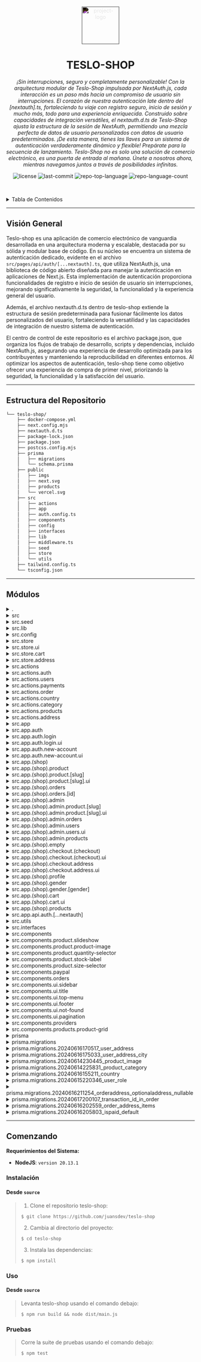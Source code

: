 <p align="center">
  <img src="https://simpleicons.org/icons/nextdotjs.svg" style="filter:invert(1);" width="100" alt="project-logo">
</p>
<p align="center">
    <h1 align="center">TESLO-SHOP</h1>
</p>
<p align="center">
  <em>¡Sin interrupciones, seguro y completamente personalizable! Con la arquitectura modular de Teslo-Shop impulsada por NextAuth.js, cada interacción es un paso más hacia un compromiso de usuario sin interrupciones. El corazón de nuestra autenticación late dentro del [nextauth].ts, fortaleciendo tu viaje con registro seguro, inicio de sesión y mucho más, todo para una experiencia enriquecida. Construido sobre capacidades de integración versátiles, el nextauth.d.ts de Teslo-Shop ajusta la estructura de la sesión de NextAuth, permitiendo una mezcla perfecta de datos de usuario personalizados con datos de usuario predeterminados. ¡De esta manera, tienes las llaves para un sistema de autenticación verdaderamente dinámico y flexible! Prepárate para la secuencia de lanzamiento. Teslo-Shop no es solo una solución de comercio electrónico, es una puerta de entrada al mañana. Únete a nosotros ahora, mientras navegamos juntos a través de posibilidades infinitas.</em>
</p>
<p align="center">
	<img src="https://img.shields.io/github/license/juansdev/DDD?style=default&logoColor=white&color=0080ff" alt="license">
	<img src="https://img.shields.io/github/last-commit/juansdev/teslo-shop?style=default&logo=git&logoColor=white&color=0080ff" alt="last-commit">
	<img src="https://img.shields.io/github/languages/top/juansdev/teslo-shop?style=default&color=0080ff" alt="repo-top-language">
	<img src="https://img.shields.io/github/languages/count/juansdev/teslo-shop?style=default&color=0080ff" alt="repo-language-count">
<p>
<p align="center">
	<!-- default option, no dependency badges. -->
</p>

<br><!-- TABLA DE CONTENIDOS -->
<details>
  <summary>Tabla de Contenidos</summary><br>

- [Visión General](#-visión-general)
- [Estructura del Repositorio](#-estructura-del-repositorio)
- [Módulos](#-módulos)
- [Comenzando](#-comenzando)
  - [Instalación](#-instalación)
  - [Uso](#-uso)
  - [Pruebas](#-pruebas)
</details>
<hr>

##  Visión General

Teslo-shop es una aplicación de comercio electrónico de vanguardia desarrollada en una arquitectura moderna y escalable, destacada por su sólida y modular base de código. En su núcleo se encuentra un sistema de autenticación dedicado, evidente en el archivo `src/pages/api/auth/[...nextauth].ts`, que utiliza NextAuth.js, una biblioteca de código abierto diseñada para manejar la autenticación en aplicaciones de Next.js. Esta implementación de autenticación proporciona funcionalidades de registro e inicio de sesión de usuario sin interrupciones, mejorando significativamente la seguridad, la funcionalidad y la experiencia general del usuario.

Además, el archivo nextauth.d.ts dentro de teslo-shop extiende la estructura de sesión predeterminada para fusionar fácilmente los datos personalizados del usuario, fortaleciendo la versatilidad y las capacidades de integración de nuestro sistema de autenticación.

El centro de control de este repositorio es el archivo package.json, que organiza los flujos de trabajo de desarrollo, scripts y dependencias, incluido NextAuth.js, asegurando una experiencia de desarrollo optimizada para los contribuyentes y manteniendo la reproducibilidad en diferentes entornos. Al optimizar los aspectos de autenticación, teslo-shop tiene como objetivo ofrecer una experiencia de compra de primer nivel, priorizando la seguridad, la funcionalidad y la satisfacción del usuario.

---

##  Estructura del Repositorio

```sh
└── teslo-shop/
    ├── docker-compose.yml
    ├── next.config.mjs
    ├── nextauth.d.ts
    ├── package-lock.json
    ├── package.json
    ├── postcss.config.mjs
    ├── prisma
    │   ├── migrations
    │   └── schema.prisma
    ├── public
    │   ├── imgs
    │   ├── next.svg
    │   ├── products
    │   └── vercel.svg
    ├── src
    │   ├── actions
    │   ├── app
    │   ├── auth.config.ts
    │   ├── components
    │   ├── config
    │   ├── interfaces
    │   ├── lib
    │   ├── middleware.ts
    │   ├── seed
    │   ├── store
    │   └── utils
    ├── tailwind.config.ts
    └── tsconfig.json
```

---

##  Módulos

<details closed><summary>.</summary>

| Archivo                                                                                        | Resumen                                                                                                                                                                                                                                                                                                                                                                                                                                                                                                                                                                                                                                                                                                                                                                                                                                                                             |
| ---                                                                                            | ---                                                                                                                                                                                                                                                                                                                                                                                                                                                                                                                                                                                                                                                                                                                                                                                                                                                                                 |
| [package-lock.json](https://github.com/juansdev/teslo-shop/blob/master/package-lock.json)      | El archivo de código proporcionado es parte del repositorio "teslo-shop", una aplicación web orientada a soluciones de comercio electrónico. Su estructura demuestra una arquitectura modular y escalable, típica de las aplicaciones modernas. En relación con esto, el archivo crítico bajo consideración es `src/pages/api/auth/[...nextauth].ts`, que implementa funcionalidades de autenticación para el registro de usuarios, inicio de sesión y otras operaciones relacionadas. El repositorio principal depende de NextAuth.js (como se menciona en `nextauth.d.ts`), una biblioteca de código abierto para manejar la autenticación en aplicaciones de Next.js. Este archivo de código específico sirve para mejorar la seguridad, funcionalidad y experiencia general del usuario de la aplicación teslo-shop al optimizar varios aspectos de la autenticación, permitiendo así que los usuarios registrados naveguen y se involucren sin problemas con las funciones de comercio electrónico de la tienda. |
| [nextauth.d.ts](https://github.com/juansdev/teslo-shop/blob/master/nextauth.d.ts)              | La extensión nextauth.d.ts dentro del repositorio `teslo-shop` modifica la estructura de sesión de NextAuth para fusionar sin problemas los datos personalizados del usuario con los datos predeterminados del usuario, mejorando la versatilidad y las capacidades de integración de nuestro sistema de autenticación.                                                                                                                                                                                                                                                                                                                                                                                                                                                                                                                                                                                                    |
| [package.json](https://github.com/juansdev/teslo-shop/blob/master/package.json)                | El archivo `package.json` dentro del repositorio `teslo-shop` sirve como su centro de control, proporcionando instrucciones para scripts como desarrollo, compilación y linting. Gestiona dependencias y devDependencies, como Next.js, React, NextAuth, TailwindCSS y Zod, para garantizar el funcionamiento sin problemas de una aplicación de comercio electrónico versátil y de código abierto que utiliza Cloudinary para imágenes y PayPal para transacciones.                                                                                                                                                                                                                                                                                                                                                                                                                       |
| [docker-compose.yml](https://github.com/juansdev/teslo-shop/blob/master/docker-compose.yml)    | Configura un contenedor persistente de base de datos PostgreSQL llamado todos-db con el mismo nombre que la base de datos de nuestra aplicación (configurado en las variables .env). Proporciona fácil acceso a través del puerto 5432 y se inicia automáticamente al reiniciar el contenedor. Sincroniza los datos en tu máquina local utilizando volúmenes.                                                                                                                                                                                                                                                                                                                                                                                                                                                                                                                                                         |
| [tsconfig.json](https://github.com/juansdev/teslo-shop/blob/master/tsconfig.json)              | Configura los ajustes de TypeScript en todo el proyecto teslo-shop. Habilita la verificación estricta de tipos, el soporte para JSX, la resolución de módulos y la integración con Next.js. Mapea alias `@` al directorio `src`, asegurando rutas de importación consistentes. Facilita una experiencia de desarrollo fluida dentro de esta aplicación web progresiva.                                                                                                                                                                                                                                                                                                                                                                                                                                                                                                                                                             |
| [tailwind.config.ts](https://github.com/juansdev/teslo-shop/blob/master/tailwind.config.ts)    | El archivo de configuración de Tailwind CSS establece parámetros de tema y el alcance del contenido, permitiendo que la aplicación aplique dinámicamente clases de utilidad basadas en archivos del proyecto y mantenga la consistencia del diseño en todos los componentes, páginas y estructura de la aplicación.                                                                                                                                                                                                                                                                                                                                                                                                                                                                                                                                                                                                     |
| [postcss.config.mjs](https://github.com/juansdev/teslo-shop/blob/master/postcss.config.mjs)    | Optimiza la consistencia del estilo en teslo-shop configurando PostCSS con plugins de Tailwind CSS, asegurando interfaces de usuario visualmente atractivas y accesibles en toda la aplicación.                                                                                                                                                                                                                                                                                                                                                                                                                                                                                                                                                                                                                                                                                       |
| [next.config.mjs](https://github.com/juansdev/teslo-shop/blob/master/next.config.mjs)          | Configura Cloudinary como fuente de imágenes predeterminada y activa el compilador de styled-components para una estilización eficiente de CSS-in-JS dentro de la arquitectura del proyecto Teslo-Shop.                                                                                                                                                                                                                                                                                                                                                                                                                                                                                                                                                                                                                                                                                                                      |

</details>

<details closed><summary>src</summary>

| Archivo                                                                                    | Resumen                                                                                                                                                                                                                                                                                                                                                       |
| ---                                                                                        | ---                                                                                                                                                                                                                                                                                                                                                           |
| [middleware.ts](https://github.com/juansdev/teslo-shop/blob/master/src/middleware.ts)      | Potencia la autenticación en toda la aplicación Teslo-shop al gestionar sesiones de usuario y accesos. Utiliza el paquete next-auth y configuraciones de ./auth.config. El middleware proporcionado refuerza la seguridad al emparejar rutas, excluyendo API específicas, archivos estáticos e imágenes para garantizar una experiencia de usuario fluida y segura. |
| [auth.config.ts](https://github.com/juansdev/teslo-shop/blob/master/src/auth.config.ts)    | Configura NextAuth para teslo-shop definiendo reglas y callbacks de autenticación. Asegura rutas específicas según el rol del usuario y verifica las credenciales contra una base de datos Prisma, mejorando la seguridad general de la aplicación.                                                                                                            |

</details>

<details closed><summary>src.seed</summary>

| Archivo                                                                                               | Resumen                                                                                                                                                                                                                                                                                                                                                                                                                                                                                                                                                                                                                                                                                       |
| ---                                                                                                   | ---                                                                                                                                                                                                                                                                                                                                                                                                                                                                                                                                                                                                                                                                                           |
| [seed.ts](https://github.com/juansdev/teslo-shop/blob/master/src/seed/seed.ts)                        | El archivo de código proporcionado, `src/seed/seed.ts`, es parte del repositorio teslo-shop, que sirve como una aplicación frontend para una tienda en línea de vehículos eléctricos (EV). Este archivo en particular inserta datos iniciales para el sistema durante el proceso de configuración de la base de datos, utilizando específicamente la biblioteca bcryptjs para hashear y almacenar contraseñas de manera segura. El uso de este script asegura la consistencia de los datos al proporcionar elementos predefinidos dentro del sistema cuando se despliega o reinicia por primera vez. En el contexto de la arquitectura de teslo-shop, este archivo se integra con Prisma, una poderosa herramienta de base de datos que permite una gestión eficiente del esquema e interacción fluida con la base de datos en toda la aplicación. |
| [tsconfig.json](https://github.com/juansdev/teslo-shop/blob/master/src/seed/tsconfig.json)            | Habilita una verificación de tipos más estricta: `strict` configurado en `true` asegura un examen minucioso de los tipos. Refuerza las comprobaciones de nulos: `strictNullChecks`, `strictFunctionTypes`, y otros, mantienen un manejo adecuado de `null` y `undefined`. Fortalece el soporte de interoperabilidad: `esModuleInterop` ayuda a importar módulos CommonJS sin problemas. Promueve una nomenclatura consistente en los nombres de archivos: `forceConsistentCasingInFileNames` asegura compatibilidad. Garantiza una inferencia de tipos precisa: varias configuraciones opcionales de estricta precisión en los tipos, como `exactOptionalPropertyTypes`, mejoran la precisión.                                                                                                                                                 |
| [seed-database.ts](https://github.com/juansdev/teslo-shop/blob/master/src/seed/seed-database.ts)      | Este script **elimina** los registros existentes de la base de datos de TesloShop (productos, categorías, usuarios, etc.). Luego **puebla** la base de datos con datos de muestra para crear un entorno de usuario simulado con fines de prueba. El código es parte del directorio `seed` dentro de la arquitectura del repositorio, utilizando Prisma, una herramienta de base de datos eficiente para aplicaciones TypeScript y Node.js.                                                                                                                                                                                                                                                                                                     |
| [seed-countries.ts](https://github.com/juansdev/teslo-shop/blob/master/src/seed/seed-countries.ts)    | Visita destinos caribeños como San Vicente y las Granadinas, explora Senegal y Sudáfrica en África, recorre Suecia, Suiza o España en Europa, atraviesa Tailandia, Timor-Leste o Vietnam en Asia. Descubre culturas únicas en cada país. ¡El viaje te espera!                                                                                                                                                                                                                                                                                                                                                                                                            |

</details>

<details closed><summary>src.lib</summary>

| Archivo                                                                                      | Resumen                                                                                                                                                                                                                                  |
| ---                                                                                          | ---                                                                                                                                                                                                                                      |
| [prisma.ts](https://github.com/juansdev/teslo-shop/blob/master/src/lib/prisma.ts)            | Potencia las interacciones con la base de datos dentro de la plataforma Teslo-shop creando una instancia del cliente Prisma y haciéndola globalmente accesible para un acceso sin problemas a los modelos de datos definidos en `schema.prisma` a lo largo de la arquitectura de la aplicación. |

</details>

<details closed><summary>src.config</summary>

| Archivo                                                                           | Resumen                                                                                                                                                                                                          |
| ---                                                                               | ---                                                                                                                                                                                                              |
| [fonts.ts](https://github.com/juansdev/teslo-shop/blob/master/src/config/fonts.ts) | Importa fuentes personalizadas de Google (Inter & Montserrat_Alternates) para controlar los estilos de visualización y encabezado de texto en toda la aplicación, asegurando una experiencia de usuario consistente y atractiva en toda la plataforma. |

</details>

<details closed><summary>src.store</summary>

| Archivo                                                                              | Resumen                                                                                                                                                                                                                                    |
| ---                                                                                  | ---                                                                                                                                                                                                                                        |
| [index.ts](https://github.com/juansdev/teslo-shop/blob/master/src/store/index.ts)    | Gestiona el estado en los componentes de la interfaz de usuario, la funcionalidad del carrito y la gestión de direcciones en esta aplicación de comercio electrónico, consolidando los módulos de la tienda relevantes dentro del centro de la tienda centralizada para un flujo de datos eficiente y una mejor experiencia del usuario. |

</details>

<details closed><summary>src.store.ui</summary>

| Archivo                                                                                       | Resumen                                                                                                                                                                                                        |
| ---                                                                                           | ---                                                                                                                                                                                                            |
| [ui.store.ts](https://github.com/juansdev/teslo-shop/blob/master/src/store/ui/ui.store.ts)    | Una tienda crucial para manejar la funcionalidad del menú lateral, ofreciendo acciones de abrir/cerrar, manteniendo la persistencia del estado en nuestra aplicación Teslo-shop, contribuyendo a una experiencia de navegación fluida y un diseño coherente. |

</details>

<details closed><summary>src.store.cart</summary>

| Archivo                                                                                               | Resumen                                                                                                                                                                                                                                                                                                                                                          |
| ---                                                                                                   | ---                                                                                                                                                                                                                                                                                                                                                              |
| [cart.store.ts](https://github.com/juansdev/teslo-shop/blob/master/src/store/cart/cart.store.ts)      | Gestiona y rastrea los artículos en el carrito de usuario dentro del repositorio Teslo Shop. Esta tienda permite agregar, actualizar la cantidad, eliminar productos del carrito y vaciar el carrito entero utilizando funcionalidades limpias, ofreciendo así datos del carrito en tiempo real a los usuarios. Mejora la experiencia de compra del usuario proporcionando un resumen del costo total que incluye subtotal, impuestos y cantidad de artículos. |

</details>

<details closed><summary>src.store.address</summary>

| Archivo                                                                                                      | Resumen                                                                                                                                                                                                                                                                                            |
| ---                                                                                                          | ---                                                                                                                                                                                                                                                                                                |
| [address.store.ts](https://github.com/juansdev/teslo-shop/blob/master/src/store/address/address.store.ts)    | Gestiona las direcciones de los usuarios. Implementado a través de `zustand`, una solución de gestión de estado para aplicaciones React dentro de Teslo-shop, el proyecto de comercio electrónico de código abierto. El archivo, `src/store/address/address.store.ts`, persiste y maneja el estado actual de la dirección para un procesamiento de pago simplificado. |

</details>

<details closed><summary>src.actions</summary>

| Archivo                                                                              | Resumen                                                                                                                                                                                                                                                                                                       |
| ---                                                                                  | ---                                                                                                                                                                                                                                                                                                           |
| [index.ts](https://github.com/juansdev/teslo-shop/blob/master/src/actions/index.ts)  | Este archivo de acciones sirve como un centro para manejar varias operaciones, desde la autenticación de usuarios y la obtención de productos, hasta el procesamiento de pedidos, la actualización de direcciones de usuario y el manejo de transacciones usando métodos de pago populares como PayPal. También facilita la gestión de roles para el panel de usuario. |

</details>

<details closed><summary>src.actions.auth</summary>

| Archivo                                                                                           | Resumen                                                                                                                                                                                                                                                                  |
| ---                                                                                                | ---                                                                                                                                                                                                                                                                      |
| [login.ts](https://github.com/juansdev/teslo-shop/blob/master/src/actions/auth/login.ts)           | Autentica el inicio de sesión de usuario en la plataforma teslo-shop, utilizando la función signIn definida en la configuración de autenticación. Los errores se manejan para mostrar mensajes de error apropiados a los usuarios, promoviendo un proceso de autenticación fluido dentro de nuestra arquitectura web. |
| [register.ts](https://github.com/juansdev/teslo-shop/blob/master/src/actions/auth/register.ts)     | Este archivo de acción maneja las solicitudes entrantes para el registro de usuarios creando y encriptando una contraseña para un nuevo usuario a través de la base de datos Prisma y la biblioteca bcryptjs, asegurando la creación segura de cuentas en nuestra tienda en línea de próxima generación.                    |
| [logout.ts](https://github.com/juansdev/teslo-shop/blob/master/src/actions/auth/logout.ts)         | Potenciando el cierre de sesión de usuario sin problemas, esta acción desencadena el cierre de sesión en todos los servicios de autenticación dentro de la plataforma Teslo-shop. El código reside en el archivo `src/actions/auth/logout.ts` de la estructura del repositorio, fomentando una experiencia de usuario segura y conveniente. |

</details>

<details closed><summary>src.actions.users</summary>

| Archivo                                                                                                                      | Resumen                                                                                                                                                                                                                                                                                                    |
| ---                                                                                                                           | ---                                                                                                                                                                                                                                                                                                        |
| [change-user-role.ts](https://github.com/juansdev/teslo-shop/blob/master/src/actions/users/change-user-role.ts)               | En el repositorio central de teslo-shop, la función changeUserRole (src/actions/users/change-user-role.ts) facilita la modificación de los roles de los usuarios en tiempo real, requiriendo autenticación como administrador. Esta acción también actualiza la lista de usuarios en la página /admin/users para reflejar los cambios de inmediato. |
| [get-paginater-users.ts](https://github.com/juansdev/teslo-shop/blob/master/src/actions/users/get-paginater-users.ts)         | Implementa la API para obtener listas paginadas de usuarios, asegurando el acceso seguro a través de la verificación de roles utilizando el ORM Prisma para consultar y ordenar los datos en Teslo-Shop.                                                                                                                                          |

</details>

<details closed><summary>src.actions.payments</summary>

| Archivo                                                                                                                         | Resumen                                                                                                                                                                                                                                                                                                                                                   |
| ---                                                                                                                              | ---                                                                                                                                                                                                                                                                                                                                                       |
| [paypal-check-payment.ts](https://github.com/juansdev/teslo-shop/blob/master/src/actions/payments/paypal-check-payment.ts)       | Verifica los pagos de PayPal llamando a los endpoints relevantes de la API de PayPal para la verificación de transacciones, actualiza el estado de los pedidos como pagados utilizando la base de datos Prisma, y actualiza las cachés afectadas en la aplicación Next.js para asegurar la integridad de los datos y la re-renderización oportuna de la página después de transacciones exitosas. |
| [set-transaction-by-id.ts](https://github.com/juansdev/teslo-shop/blob/master/src/actions/payments/set-transaction-by-id.ts)     | En el proyecto Teslo-Shop, este archivo (src/actions/payments/set-transaction-by-id.ts) permite actualizaciones de transacciones para pedidos específicos comunicándose con la capa de base de datos Prisma para asociar cada pedido con su respectivo ID de transacción. Este proceso optimizado asegura una gestión fluida de las transacciones financieras dentro de la aplicación. |

</details>

<details closed><summary>src.actions.order</summary>

| Archivo                                                                                                                | Resumen                                                                                                                                                                                                                                                                                                                                                                               |
| ---                                                                                                                     | ---                                                                                                                                                                                                                                                                                                                                                                                   |
| [place-order.ts](https://github.com/juansdev/teslo-shop/blob/master/src/actions/order/place-order.ts)                   | La acción PlaceOrder permite a los usuarios completar transacciones creando nuevos pedidos dentro de la aplicación Teslo Shop. Calcula subtotales, impuestos y totales para los artículos seleccionados, asegura la disponibilidad de stock y guarda los detalles del pedido junto con la dirección del usuario. Esta acción también gestiona los productos asociados al pedido y sus cantidades de stock actualizadas dentro de la base de datos Prisma. |
| [get-order-by-id.ts](https://github.com/juansdev/teslo-shop/blob/master/src/actions/order/get-order-by-id.ts)           | Valida la autenticación del usuario antes de recuperar un pedido por su ID único, incluyendo los elementos relacionados del pedido, detalles de la dirección e imágenes de los productos asociados, además de verificar si el usuario solicitante tiene derechos de propiedad sobre el pedido en cuestión, asegurando la integridad de los datos en esta aplicación de comercio electrónico. |
| [get-order-by-user.ts](https://github.com/juansdev/teslo-shop/blob/master/src/actions/order/get-order-by-user.ts)       | Esta función de acción, `getOrdersByUser`, obtiene y organiza los pedidos pasados de un usuario junto con su información de envío dentro de la arquitectura de backend de Teslo Shop utilizando la interacción con la base de datos Prisma y la autenticación NextAuth. |
| [get-paginated-orders.ts](https://github.com/juansdev/teslo-shop/blob/master/src/actions/order/get-paginated-orders.ts) | Gestiona solicitudes autenticadas de usuarios para listas de pedidos paginados en teslo-shop. Utilizando NextAuth y la base de datos Prisma, esta acción recupera pedidos ordenados por fecha de creación desde el backend y devuelve la página especificada junto con el total de páginas y todos los elementos de la página actual. Asegura la seguridad de los datos ya que solo los administradores tienen acceso a este endpoint. |

</details>

<details closed><summary>src.actions.country</summary>

| Archivo                                                                                                      | Resumen                                                                                                                                                                                                                                                  |
| ---                                                                                                           | ---                                                                                                                                                                                                                                                      |
| [get-countries.ts](https://github.com/juansdev/teslo-shop/blob/master/src/actions/country/get-countries.ts)   | Esta acción `getCountries` obtiene todos los detalles de los países ordenados por nombre desde la base de datos (Prisma) en la aplicación Teslo-shop, asegurando un orden amigable para el usuario para una experiencia de compra sin interrupciones. |

</details>

<details closed><summary>src.actions.category</summary>

| Archivo                                                                                                           | Resumen                                                                                                                                                                       |
| ---                                                                                                               | ---                                                                                                                                                                           |
| [get-categories.ts](https://github.com/juansdev/teslo-shop/blob/master/src/actions/category/get-categories.ts)     | GetCategories(). Aprovecha la base de datos Prisma para recuperar todos los nombres de las categorías, ordenados alfabéticamente, asegurando una navegación fluida para los clientes en las páginas de productos. |

</details>

<details closed><summary>src.actions.products</summary>

| Archivo                                                                                                                   | Resumen                                                                                                                                                                                                                                                                                                                                                                                    |
| ---                                                                                                                       | ---                                                                                                                                                                                                                                                                                                                                                                                        |
| [get-stock-by-slug.ts](https://github.com/juansdev/teslo-shop/blob/master/src/actions/products/get-stock-by-slug.ts)      | Potencia la gestión de inventario. La función `getStockBySlug` en el directorio `src/actions/products` verifica la disponibilidad de un producto específico utilizando la base de datos Prisma por su slug único y devuelve el nivel de stock o predetermina a cero si ocurre un error. Contribuye significativamente a la experiencia de compra del usuario en la aplicación Teslo Shop. |
| [delete-product-image.ts](https://github.com/juansdev/teslo-shop/blob/master/src/actions/products/delete-product-image.ts)| Elimina la imagen especificada de Cloudinary usando las credenciales proporcionadas. Simultáneamente elimina el registro de la imagen asociada de la base de datos del repositorio y desencadena la revalidación de la caché en las páginas relevantes, optimizando el rendimiento en las interfaces de administración y usuario para productos. |
| [get-product-by-slug.ts](https://github.com/juansdev/teslo-shop/blob/master/src/actions/products/get-product-by-slug.ts)  | Recupera y procesa un producto por su slug único desde la base de datos utilizando Prisma en un entorno serverless de Next.js. La funcionalidad mejorada devuelve un objeto de producto formateado que incluye las imágenes asociadas del producto para una visualización fluida en el frontend de Teslo-shop. |
| [product-pagination.ts](https://github.com/juansdev/teslo-shop/blob/master/src/actions/products/product-pagination.ts)    | Recopila, formatea y devuelve productos paginados junto con sus imágenes en miniatura dentro del repositorio Teslo-Shop. Utilizando el ORM Prisma para las operaciones de la base de datos, sirve eficientemente listados de productos manteniendo una experiencia de usuario fluida. |
| [create-update-product.ts](https://github.com/juansdev/teslo-shop/blob/master/src/actions/products/create-update-product.ts) | Acepta FormData para la creación/actualización de productos. Integra Cloudinary para manejar las imágenes de los productos. Impone transacciones en la base de datos utilizando Prisma. Revalida las URLs afectadas después de una actualización de producto. |

</details>

<details closed><summary>src.actions.address</summary>

| Archivo                                                                                                              | Resumen                                                                                                                                                                                                                                                                                                                                                                                              |
| ---                                                                                                                  | ---                                                                                                                                                                                                                                                                                                                                                                                                  |
| [get-user-address.ts](https://github.com/juansdev/teslo-shop/blob/master/src/actions/address/get-user-address.ts)    | Esta acción `getUserAddress`, que reside en el directorio actions/address del repositorio teslo-shop, es responsable de recuperar la dirección de envío asociada con un usuario dado en la base de datos de la aplicación utilizando el ORM Prisma a través de la importación @/lib/prisma. Si se encuentra una dirección, devuelve los detalles anonimizados de la dirección junto con los datos del país correspondiente, asegurando operaciones de entrega sin interrupciones. |
| [set-user-address.ts](https://github.com/juansdev/teslo-shop/blob/master/src/actions/address/set-user-address.ts)    | Gestiona la dirección del usuario en teslo-shop creando, actualizando o reemplazando los registros con los detalles proporcionados. Asegura la consistencia de los datos del usuario verificando si ya existe una entrada antes de crearla o actualizarla utilizando la base de datos Prisma en esta arquitectura de plataforma de comercio electrónico de código abierto. |
| [delete-user-address.ts](https://github.com/juansdev/teslo-shop/blob/master/src/actions/address/delete-user-address.ts)| Elimina las direcciones de usuario de la base de datos a través de la capa `prisma`, mejorando la consistencia de los datos dentro del sistema de gestión de usuarios de la plataforma Teslo-shop. |

</details>

<details closed><summary>src.app</summary>

| Archivo                                                                                 | Resumen                                                                                                                                                                                                                                                       |
| ---                                                                                     | ---                                                                                                                                                                                                                                                           |
| [globals.css](https://github.com/juansdev/teslo-shop/blob/master/src/app/globals.css)   | Personaliza los estilos globales para la aplicación Teslo-Shop, aprovechando el marco de trabajo utility-first de Tailwind CSS para simplificar la creación de componentes UI mientras ofrece visuales adaptables y responsivos a través de diferentes esquemas de color, animaciones y transiciones. |
| [layout.tsx](https://github.com/juansdev/teslo-shop/blob/master/src/app/layout.tsx)     | Inicializa y personaliza el diseño base para la aplicación Teslo Shop, integrando su tipografía elegida (inter) con el flujo de contenido dinámico impulsado por la base de datos Prisma a través de los proveedores de NextAuth. |

</details>

<details closed><summary>src.app.auth</summary>

| Archivo                                                                                     | Resumen                                                                                                                                                                                                                                                                                                |
| ---                                                                                          | ---                                                                                                                                                                                                                                                                                                    |
| [layout.tsx](https://github.com/juansdev/teslo-shop/blob/master/src/app/auth/layout.tsx)     | En esta arquitectura de aplicación Next.js, el archivo `auth/layout.tsx` sirve como un envoltorio protegido para todos los demás componentes. Verifica de manera segura si el usuario ha iniciado sesión y, de ser así, lo redirige a la página de inicio, asegurando que los usuarios no autorizados solo puedan acceder a áreas permitidas de Tesla Shop. |

</details>

<details closed><summary>src.app.auth.login</summary>

| Archivo                                                                                         | Resumen                                                                                                                                                                                                |
| ---                                                                                             | ---                                                                                                                                                                                                    |
| [page.tsx](https://github.com/juansdev/teslo-shop/blob/master/src/app/auth/login/page.tsx)       | Facilita el inicio de sesión de los usuarios dentro de la aplicación Teslo Shop al renderizar el componente LoginForm como parte del diseño del frontend, asegurando una experiencia de usuario fluida. |

</details>

<details closed><summary>src.app.auth.login.ui</summary>

| Archivo                                                                                                      | Resumen                                                                                                                                                                                                                                                                                                                                                                                                 |
| ---                                                                                                           | ---                                                                                                                                                                                                                                                                                                                                                                                                     |
| [LoginForm.tsx](https://github.com/juansdev/teslo-shop/blob/master/src/app/auth/login/ui/LoginForm.tsx)       | Este componente `LoginForm` maneja la autenticación del usuario recolectando los inputs de email y contraseña, validándolos con una acción (authenticate), y proporcionando mensajes de error relevantes o redirigiendo al usuario al dashboard después de una autenticación exitosa. También cuenta con una funcionalidad secundaria para la creación de cuentas mediante la navegación por enlaces y una gestión del estado de carga para el botón de inicio de sesión. |

</details>

<details closed><summary>src.app.auth.new-account</summary>

| Archivo                                                                                              | Resumen                                                                                                                                                                                                                                                                                                                                                                              |
| ---                                                                                                  | ---                                                                                                                                                                                                                                                                                                                                                                                  |
| [page.tsx](https://github.com/juansdev/teslo-shop/blob/master/src/app/auth/new-account/page.tsx)     | Este archivo de código, ubicado en `src/app/auth/new-account/page.tsx`, presenta una página de registro de usuario para la aplicación web Teslo Shop al importar y renderizar un componente RegisterForm mientras aplica un estilo específico con `titleFont` de la carpeta config. ¿El objetivo final? Proporcionar un proceso de creación de nuevas cuentas intuitivo para los visitantes en este proyecto de código abierto. |

</details>

<details closed><summary>src.app.auth.new-account.ui</summary>

| Archivo                                                                                                              | Resumen                                                                                                                                                                                                                                                                                                                                                                                                                 |
| ---                                                                                                                   | ---                                                                                                                                                                                                                                                                                                                                                                                                                     |
| [RegisterForm.tsx](https://github.com/juansdev/teslo-shop/blob/master/src/app/auth/new-account/ui/RegisterForm.tsx)   | Registra nuevas cuentas de usuario en la aplicación TesloShop. El componente `RegisterForm.tsx` facilita la recopilación de información del usuario a través de campos de formulario y realiza acciones de autenticación usando `registerUser()` y `login()`. Muestra mensajes de error durante el registro, ofrece un enlace de inicio de sesión para usuarios ya registrados y asegura la validación de los inputs del usuario a través de `react-hook-form` y reglas de validación personalizadas. |

</details>

<details closed><summary>src.app.(shop)</summary>

| Archivo                                                                                         | Resumen                                                                                                                                                                                                                                                                                                                |
| ---                                                                                             | ---                                                                                                                                                                                                                                                                                                                    |
| [layout.tsx](https://github.com/juansdev/teslo-shop/blob/master/src/app/(shop)/layout.tsx)      | Un enfoque de diseño modular para el componente ShopLayout envuelve el contenido del usuario dentro de una estructura optimizada, integrando la navegación superior, la barra lateral y los elementos del pie de página.                                                                                                                                         |
| [page.tsx](https://github.com/juansdev/teslo-shop/blob/master/src/app/(shop)/page.tsx)          | El componente `Home` page, ubicado en `src/app/(shop)/page.tsx`, obtiene una lista paginada de productos desde la API y los muestra con la navegación adecuada. Al implementar una paginación eficiente, proporciona una experiencia de carga optimizada para los usuarios, permitiendo una navegación fluida a través de grandes colecciones de productos. |

</details>

<details closed><summary>src.app.(shop).product</summary>

| Archivo                                                                                                       | Resumen                                                                                                                                                                                                                                                                                                                                              |
| ---                                                                                                           | ---                                                                                                                                                                                                                                                                                                                                                  |
| [not-found.tsx](https://github.com/juansdev/teslo-shop/blob/master/src/app/(shop)/product/not-found.tsx)      | Mejora la experiencia del usuario al manejar páginas de productos inexistentes. Importando y renderizando el componente PageNotFound de componentes personalizados, este archivo asegura que cuando un cliente accede a un producto inexistente, se le informe adecuadamente. Esto se integra de manera fluida con el resto de la estructura y arquitectura del repositorio TesloShop. |

</details>

<details closed><summary>src.app.(shop).product.[slug]</summary>

| Archivo                                                                                                | Resumen                                                                                                                                                                                                                                                                                                                                 |
| ---                                                                                                     | ---                                                                                                                                                                                                                                                                                                                                     |
| [page.tsx](https://github.com/juansdev/teslo-shop/blob/master/src/app/(shop)/product/[slug]/page.tsx)   | Genera páginas de productos dinámicas para el Teslo Shop. Obtiene detalles del producto usando funciones de acción basadas en el slug proporcionado. Los metadatos se generan dinámicamente para optimizar el SEO. La página muestra las imágenes del producto, el título, el precio y la descripción con una función de añadir al carrito. También se muestra la etiqueta de stock para cada producto. |

</details>

<details closed><summary>src.app.(shop).product.[slug].ui</summary>

| Archivo                                                                                                               | Resumen                                                                                                                                                                                                                                 |
| ---                                                                                                                    | ---                                                                                                                                                                                                                                     |
| [AddToCart.tsx](https://github.com/juansdev/teslo-shop/blob/master/src/app/(shop)/product/[slug]/ui/AddToCart.tsx)     | Mejora la experiencia de compra en el comercio electrónico al permitir que los clientes añadan productos de tamaño y cantidad seleccionados a su carrito. Este componente React interactúa con la tienda global del carrito para un proceso de pago fluido en nuestro Teslo-Shop. |

</details>

<details closed><summary>src.app.(shop).orders</summary>

| Archivo                                                                                       | Resumen                                                                                                                                                                                                                                                                                                                                                  |
| ---                                                                                            | ---                                                                                                                                                                                                                                                                                                                                                      |
| [page.tsx](https://github.com/juansdev/teslo-shop/blob/master/src/app/(shop)/orders/page.tsx)  | Muestra una lista de pedidos para usuarios autenticados en formato de tabla. Recupera los datos de los pedidos a través de una función de acción y verifica la autenticación antes de renderizar la página, mostrando el ID único de cada pedido, nombre, estado y un botón "Ver pedido" para ver más detalles. Este archivo mejora la experiencia del usuario en la gestión de sus pedidos dentro de Teslo Shop. |

</details>

<details closed><summary>src.app.(shop).orders.[id]</summary>

| Archivo                                                                                                | Resumen                                                                                                                                                                                                                                                                                                                                                                                                                                                                      |
| ---                                                                                                     | ---                                                                                                                                                                                                                                                                                                                                                                                                                                                                          |
| [page.tsx](https://github.com/juansdev/teslo-shop/blob/master/src/app/(shop)/orders/[id]/page.tsx)      | Este componente renderiza una página de pedido con información detallada del pedido. Muestra los detalles del producto, dirección de entrega, subtotales del pedido, impuestos y costo total. Utiliza hooks personalizados para obtener el pedido según su ID. También incluye un botón de PayPal para el pago del pedido. Esto está integrado en la arquitectura más amplia de la aplicación Teslo-Shop que abarca next.js, Prisma para operaciones de base de datos y varios paquetes de código abierto para componentes UI y estilo. |

</details>

<details closed><summary>src.app.(shop).admin</summary>

| Archivo                                                                                       | Resumen                                                                                                                                                                                                                                                                                                    |
| ---                                                                                          | ---                                                                                                                                                                                                                                                                                                        |
| [page.tsx](https://github.com/juansdev/teslo-shop/blob/master/src/app/(shop)/admin/page.tsx)  | Gestiona el panel de administración de Teslo Shop, ofreciendo una interfaz de control simplificada. Simplifica las tareas de administración y ofrece una visión general para gestionar eficazmente el funcionamiento de la plataforma. Parte de una arquitectura de repositorio integral que incluye configuración Docker, Next.js, Prisma y estilo con Tailwind CSS. |

</details>

<details closed><summary>src.app.(shop).admin.product.[slug]</summary>

| Archivo                                                                                                         | Resumen                                                                                                                                                                                                                                                                                                                                                                            |
| ---                                                                                                             | ---                                                                                                                                                                                                                                                                                                                                                                                |
| [page.tsx](https://github.com/juansdev/teslo-shop/blob/master/src/app/(shop)/admin/product/[slug]/page.tsx)     | Gestiona y edita productos dentro del panel administrativo de TesloShop. Este archivo de código permite la creación y edición de entradas de productos nuevos y existentes, permitiendo una integración fluida con la estructura general de la tienda. La funcionalidad se logra a través del componente `ProductForm` que se comunica con los controladores de acción para obtener y actualizar los datos del producto desde el backend. |

</details>

<details closed><summary>src.app.(shop).admin.product.[slug].ui</summary>

| Archivo                                                                                                                         | Resumen                                                                                                                                                                                                                                                                                                                                                                                   |
| ---                                                                                                                            | ---                                                                                                                                                                                                                                                                                                                                                                                       |
| [ProductForm.tsx](https://github.com/juansdev/teslo-shop/blob/master/src/app/(shop)/admin/product/[slug]/ui/ProductForm.tsx)   | El código renderiza un formulario para actualizar detalles del producto. Tiene campos para título, precio y etiquetas (con validación), género, categoría (selección de un desplegable basado en las opciones disponibles), inventario (con entrada numérica y validación min=0), tamaños (opciones clicables que se rellenan dinámicamente), entrada de imágenes con soporte múltiple, y vistas previas de las imágenes del producto con botones de eliminación. |

</details>

<details closed><summary>src.app.(shop).admin.orders</summary>

| Archivo                                                                                                      | Resumen                                                                                                                                                                                                                                                                                                                                                                                                                                                                 |
| ---                                                                                                           | ---                                                                                                                                                                                                                                                                                                                                                                                                                                                                   |
| [page.tsx](https://github.com/juansdev/teslo-shop/blob/master/src/app/(shop)/admin/orders/page.tsx)           | Este archivo fuente es un componente React llamado `OrdersPage` dentro de la sección administrativa de la aplicación Teslo-Shop. Muestra listados de pedidos paginados, cada uno con información esencial como ID, nombre del cliente y estado, obtenidos a través de la acción `getPaginatedOrders`. Los usuarios pueden ver información detallada del pedido haciendo clic en los enlaces. La navegación al inicio de sesión se redirige si el acceso no está autorizado. Este componente mejora la experiencia administrativa en la gestión de pedidos de Teslo-Shop. |

</details>

<details closed><summary>src.app.(shop).admin.users</summary>

| Archivo                                                                                               | Resumen                                                                                                                                                                                                                                                                                    |
| ---                                                                                                   | ---                                                                                                                                                                                                                                                                                        |
| [page.tsx](https://github.com/juansdev/teslo-shop/blob/master/src/app/(shop)/admin/users/page.tsx)    | Gestiona los listados de usuarios para los administradores dentro del ecosistema Teslo Shop. Utilizando paginación, muestra una tabla completa de usuarios. Asegura el acceso seguro redirigiendo a los usuarios no autenticados a la página de inicio de sesión. Interactúa con acciones y componentes para una organización óptima. |

</details>

<details closed><summary>src.app.(shop).admin.users.ui</summary>

| Archivo                                                                                                              | Resumen                                                                                                                                                                                                                                                                         |
| ---                                                                                                                   | ---                                                                                                                                                                                                                                                                             |
| [UsersTable.tsx](https://github.com/juansdev/teslo-shop/blob/master/src/app/(shop)/admin/users/ui/UsersTable.tsx)     | Gestión de roles de usuario dentro de la interfaz de administración de Teslo Shop. **Características clave:** Muestra usuarios con su correo electrónico, nombre completo y roles actuales en formato de tabla; permite a los administradores modificar los roles de usuario a través de un menú de selección. Esto promueve un control eficiente sobre los niveles de acceso de los usuarios. |

</details>

<details closed><summary>src.app.(shop).admin.products</summary>

| Archivo                                                                                                      | Resumen                                                                                                                                                                                                                                                                          |
| ---                                                                                                           | ---                                                                                                                                                                                                                                                                            |
| [page.tsx](https://github.com/juansdev/teslo-shop/blob/master/src/app/(shop)/admin/products/page.tsx)         | Este archivo forma parte de un panel de administración dentro de la aplicación Teslo Shop. Obtiene datos paginados de productos y los renderiza en formato de tabla, incluyendo imágenes, título, precio, género, estado del inventario y tamaños. También se incluyen acciones para crear un nuevo producto. |

</details>

<details closed><summary>src.app.(shop).empty</summary>

| Archivo                                                                                       | Resumen                                                                                                                                                                                                                                    |
| ---                                                                                          | ---                                                                                                                                                                                                                                        |
| [page.tsx](https://github.com/juansdev/teslo-shop/blob/master/src/app/(shop)/empty/page.tsx)  | Gestiona la presentación de la página de carrito vacío en la arquitectura de la aplicación Teslo-Shop. La interfaz personalizada muestra un ícono que indica un carrito vacío e invita a los usuarios a regresar a la página principal, asegurando una experiencia de compra amigable. |

</details>

<details closed><summary>src.app.(shop).checkout.(checkout)</summary>

| Archivo                                                                                                       | Resumen                                                                                                                                                                                                                                                                                                 |
| ---                                                                                                            | ---                                                                                                                                                                                                                                                                                                     |
| [page.tsx](https://github.com/juansdev/teslo-shop/blob/master/src/app/(shop)/checkout/(checkout)/page.tsx)    | Navega por el proceso de pago de TesloShop. Muestra la verificación del pedido y el carrito editable. Renderiza componentes de ProductInCart y la función PlaceOrder para facilitar la experiencia de compra. Interactúa con NextAuth y Prisma para gestionar la autenticación de usuarios y las operaciones de la base de datos respectivamente. |

</details>

<details closed><summary>src.app.(shop).checkout.(checkout).ui</summary>

| Archivo                                                                                                                               | Resumen                                                                                                                                                                                                                                                                                                                                                                                             |
| ---                                                                                                                                    | ---                                                                                                                                                                                                                                                                                                                                                                                                 |
| [ProductsInCart.tsx](https://github.com/juansdev/teslo-shop/blob/master/src/app/(shop)/checkout/(checkout)/ui/ProductsInCart.tsx)     | Gestiona la presentación UI de los productos en el carrito de compras de los clientes. Carga productos dinámicamente utilizando hooks de React, obtiene datos de la tienda (`useCartStore`) y proporciona el total para cada artículo en formato de moneda. Asegura que el usuario sea redirigido a la página principal si el carrito está vacío, optimizando la experiencia del usuario.                                                                                 |
| [PlaceOrder.tsx](https://github.com/juansdev/teslo-shop/blob/master/src/app/(shop)/checkout/(checkout)/ui/PlaceOrder.tsx)             | Simplifica el proceso de pago para los usuarios de TesloShop. Este componente PlaceOrder recopila los detalles del pedido, presenta el costo total, muestra los términos y condiciones, e inicia la colocación del pedido cuando se hace clic en el botón Place Order. La funcionalidad forma parte de la arquitectura más amplia de Next.js, aprovechando varias bibliotecas, tiendas y hooks personalizados para integrarse sin problemas en la aplicación de comercio electrónico. |

</details>

<details closed><summary>src.app.(shop).checkout.address</summary>

| Archivo                                                                                                    | Resumen                                                                                                                                                                                                                                                                                                              |
| ---                                                                                                         | ---                                                                                                                                                                                                                                                                                                                  |
| [page.tsx](https://github.com/juansdev/teslo-shop/blob/master/src/app/(shop)/checkout/address/page.tsx)    | Facilita una experiencia de pago sin problemas para los usuarios de Teslo-Shop. Este script rellena una lista dinámica de países y obtiene la dirección guardada del usuario de la base de datos cuando sea necesario. Aprovecha un componente AddressForm para recopilar de manera segura los detalles de envío del usuario, mejorando la comodidad del cliente durante el proceso de compra. |

</details>

<details closed><summary>src.app.(shop).checkout.address.ui</summary>

| Archivo                                                                                                                      | Resumen                                                                                                                                                                                                                                                                                                                                                                                                  |
| ---                                                                                                                           | ---                                                                                                                                                                                                                                                                                                                                                                                                      |
| [AddressForm.tsx](https://github.com/juansdev/teslo-shop/blob/master/src/app/(shop)/checkout/address/ui/AddressForm.tsx)     | Este componente de React recopila datos del usuario, incluyendo ciudad, país, teléfono y una opción de casilla de verificación para recordar la dirección, utilizando la biblioteca yup. 2. Botón Siguiente: El botón de envío permite el progreso del usuario, activándose condicionalmente según la validez del formulario. 3. Opción de casilla de verificación: Una casilla que permite a los usuarios optar por que su dirección sea recordada, mostrando un icono SVG opcional y texto de etiqueta. |

</details>

<details closed><summary>src.app.(shop).profile</summary>

| Archivo                                                                                           | Resumen                                                                                                                                                                                                                                                          |
| ---                                                                                                 | ---                                                                                                                                                                                                                                                              |
| [page.tsx](https://github.com/juansdev/teslo-shop/blob/master/src/app/(shop)/profile/page.tsx)    | La función `ProfilePage`, dentro de la arquitectura del repositorio de `teslo-shop`, ofrece a los usuarios una visión general de la información de su perfil recuperando datos del usuario a través de sesiones autenticadas y mostrándolos en formato JSON legible para facilitar su comprensión. |

</details>

<details closed><summary>src.app.(shop).gender</summary>

| Archivo                                                                                                     | Resumen                                                                                                                                                                                                                                                                                                                         |
| ---                                                                                                          | ---                                                                                                                                                                                                                                                                                                                             |
| [not-found.tsx](https://github.com/juansdev/teslo-shop/blob/master/src/app/(shop)/gender/not-found.tsx)     | Gestiona el manejo de errores para categorías de productos faltantes dentro de nuestra aplicación Teslo Shop. Este archivo importa un componente personalizado PageNotFound para mostrar un mensaje de error cuando no se puede encontrar una categoría. Integrado con la estructura integral de nuestra aplicación NextJS-Prisma, asegura una navegación y experiencia de usuario fluida. |
| [error.tsx](https://github.com/juansdev/teslo-shop/blob/master/src/app/(shop)/gender/error.tsx)             | Mejora la experiencia del usuario en Teslo-Shop gestionando problemas de navegación imprevistos. La página de error en `src/app/(shop)/gender/` captura rutas desconocidas y redirige de manera elegante a un mensaje de error personalizado con la ayuda del componente PageNotFound, asegurando una experiencia de compra consistente. |

</details>

<details closed><summary>src.app.(shop).gender.[gender]</summary>

| Archivo                                                                                                    | Resumen                                                                                                                                                                                                                                                                                                     |
| ---                                                                                                         | ---                                                                                                                                                                                                                                                                                                         |
| [page.tsx](https://github.com/juansdev/teslo-shop/blob/master/src/app/(shop)/gender/[gender]/page.tsx)     | Navega por páginas de productos dinámicos en Teslo Shop. Este archivo de código gestiona la generación de páginas basadas en género para categorías específicas, como hombres, mujeres, y más. Obtiene y muestra productos relevantes en varias páginas utilizando paginación, asegurando una experiencia de usuario fluida en la cuadrícula de productos de cada categoría. |

</details>

<details closed><summary>src.app.(shop).cart</summary>

| Archivo                                                                                        | Resumen                                                                                                                                                                                                                                                                                      |
| ---                                                                                             | ---                                                                                                                                                                                                                                                                                          |
| [page.tsx](https://github.com/juansdev/teslo-shop/blob/master/src/app/(shop)/cart/page.tsx)    | Una combinación perfecta de conveniencia y eficiencia en las compras. Muestra los artículos del carrito y ofrece una opción para que los usuarios continúen navegando o procedan al pago con el resumen del pedido a mano. Facilita una transición rápida de la navegación al pago, simplificando la experiencia de compra en el ecosistema de Teslo-Shop. |

</details>

<details closed><summary>src.app.(shop).cart.ui</summary>

| Archivo                                                                                                               | Resumen                                                                                                                                                                                                                                                                          |
| ---                                                                                                                    | ---                                                                                                                                                                                                                                                                              |
| [ProductsInCart.tsx](https://github.com/juansdev/teslo-shop/blob/master/src/app/(shop)/cart/ui/ProductsInCart.tsx)    | Muestra los artículos del carrito de los usuarios en Teslo Shop, cada artículo mostrando su imagen del producto, nombre, precio y un selector de cantidad para la personalización. Este componente interactúa con la tienda para actualizar cantidades o eliminar productos, asegurando una gestión fluida del carrito en tiempo real. |
| [OrderSummary.tsx](https://github.com/juansdev/teslo-shop/blob/master/src/app/(shop)/cart/ui/OrderSummary.tsx)        | Calcula y muestra los detalles del resumen del pedido para el usuario en esta aplicación de comercio electrónico Teslo Shop, incluyendo el número total de artículos, subtotal, impuestos y total general, haciendo que las interacciones de compra sean más convenientes al ofrecer una visión rápida de los detalles de la compra.                    |

</details>

<details closed><summary>src.app.(shop).products</summary>

| Archivo                                                                                            | Resumen                                                                                                                                                                                                        |
| ---                                                                                                 | ---                                                                                                                                                                                                            |
| [page.tsx](https://github.com/juansdev/teslo-shop/blob/master/src/app/(shop)/products/page.tsx)    | El componente **ProductsPage** dentro de **teslo-shop**. Este archivo muestra el diseño central de la página de productos para el frontend de Teslo-shop, proporcionando un diseño organizado para listar varios productos en nuestra plataforma de comercio electrónico. |

</details>

<details closed><summary>src.app.api.auth.[...nextauth]</summary>

| Archivo                                                                                                   | Resumen                                                                                                                                                                                                     |
| ---                                                                                                    | ---                                                                                                                                                                                                         |
| [route.ts](https://github.com/juansdev/teslo-shop/blob/master/src/app/api/auth/[...nextauth]/route.ts) | Simplifica la autenticación en todas las rutas de usuario importando los controladores necesarios del archivo de configuración de auth. Esto ayuda a mantener controles de acceso seguros en la arquitectura de la aplicación de Teslo-shop. |

</details>

<details closed><summary>src.utils</summary>

| Archivo                                                                                                                      | Resumen                                                                                                                                                                                                                                                                                                |
| ---                                                                                                                       | ---                                                                                                                                                                                                                                                                                                    |
| [generatePaginationNumbers.ts](https://github.com/juansdev/teslo-shop/blob/master/src/utils/generatePaginationNumbers.ts) | Genera números de paginación para la interfaz de usuario, optimizado para hasta 7 páginas o más cuando sea necesario, asegurando una experiencia de navegación eficiente dentro de TesloShop.                                                                                                                          |
| [currencyFormat.ts](https://github.com/juansdev/teslo-shop/blob/master/src/utils/currencyFormat.ts)                       | Implementa una función de utilidad `currencyFormat` para convertir valores numéricos en cadenas de texto formateadas en USD siguiendo el estilo de moneda del inglés estadounidense con hasta dos decimales. Ayuda a mantener una experiencia de usuario consistente y amigable al mostrar precios en la aplicación frontend de Teslo Shop.  |
| [sleep.ts](https://github.com/juansdev/teslo-shop/blob/master/src/utils/sleep.ts)                                         | Simplifica las funciones de la aplicación con una sencilla función de pausa, mejorando la capacidad de respuesta y el flujo de Teslo Shop al pausar la ejecución durante un número especificado de segundos (1 por defecto). Permite interacciones más suaves entre varios componentes de la aplicación y servicios externos en la arquitectura. |
| [index.ts](https://github.com/juansdev/teslo-shop/blob/master/src/utils/index.ts)                                         | Generación de números de paginación, ejecución retardada a través de la función de pausa y formato de moneda. Esto optimiza la experiencia del usuario y simplifica el desarrollo en toda la aplicación.                                                                                                                          |

</details>

<details closed><summary>src.interfaces</summary>

| Archivo                                                                                                                 | Resumen                                                                                                                                                                                                                                                                                                                                                                                                                       |
| ---                                                                                                                  | ---                                                                                                                                                                                                                                                                                                                                                                                                                           |
| [category.interface.ts](https://github.com/juansdev/teslo-shop/blob/master/src/interfaces/category.interface.ts)     | La interfaz `ICategoryWithId` en `src/interfaces/category.interface.ts` proporciona una estructura para organizar datos relacionados con las categorías de productos de la tienda con ID y nombres únicos, facilitando la interacción entre diferentes componentes dentro de la aplicación Teslo-Shop.                                                                                                                                                     |
| [user.interface.ts](https://github.com/juansdev/teslo-shop/blob/master/src/interfaces/user.interface.ts)             | Esta interfaz, ubicada dentro de la jerarquía de archivos fuente del proyecto `teslo-shop` (`src/interfaces/user.interface.ts`), establece una estructura para los datos del usuario dentro de nuestra aplicación. Define atributos esenciales del usuario como ID, nombre, correo electrónico, rol e información opcional de imagen, asegurando un manejo uniforme de los datos de usuario en todo el sistema.                                                                              |
| [country.interface.ts](https://github.com/juansdev/teslo-shop/blob/master/src/interfaces/country.interface.ts)       | El `src/interfaces/country.interface.ts` define un tipo (ICountry) para gestionar entidades geográficas. Al estandarizar la estructura de datos, asegura una comunicación fluida entre componentes, contribuyendo a una arquitectura limpia y escalable en esta plataforma de comercio electrónico.                                                                                                                                               |
| [address.interface.ts](https://github.com/juansdev/teslo-shop/blob/master/src/interfaces/address.interface.ts)       | Estructura las direcciones de los clientes dentro de teslo-shop, estandarizando datos con campos requeridos incluyendo nombre, apellido, dirección, código postal, ciudad, país y teléfono. Permite un campo adicional opcional para una mayor personalización de los datos de dirección.                                                                                                                                                            |
| [pagination.interface.ts](https://github.com/juansdev/teslo-shop/blob/master/src/interfaces/pagination.interface.ts) | Implementa opciones de paginación personalizables para las respuestas de la API Características: Soporta la especificación de parámetros de página y toma para optimizar la recuperación de datos. Encapsula estas configuraciones dentro de un sistema de consulta de datos más amplio, asegurando una ejecución de consultas flexible y eficiente en la arquitectura del proyecto TesloShop.                                                                                                                       |
| [index.ts](https://github.com/juansdev/teslo-shop/blob/master/src/interfaces/index.ts)                               | Coordina las interacciones de datos de la aplicación definiendo interfaces compartidas en `src/interfaces/index.ts`. Estas interfaces actúan como planos para las estructuras de producto, país, dirección, PayPal, usuario, categoría y objetos de paginación en todo TesloShop, asegurando una comunicación consistente dentro de la arquitectura.                                                                                                      |
| [product.interface.ts](https://github.com/juansdev/teslo-shop/blob/master/src/interfaces/product.interface.ts)       | La interfaz IProduct describe las propiedades de los productos individuales, incluyendo descripciones, tamaños, etiquetas y géneros (hombres, mujeres, niños, unisex). * ICartProduct especifica los detalles necesarios para los artículos en el carrito de compras de un cliente. * IProductImage define atributos para las imágenes de productos. Al estandarizar estas interfaces, nuestra aplicación asegura una representación de datos consistente en diferentes funcionalidades de Teslo-Shop. |
| [paypal.interface.ts](https://github.com/juansdev/teslo-shop/blob/master/src/interfaces/paypal.interface.ts)         | Transforma y valida las respuestas de estado de los pedidos de PayPal, definiendo atributos esenciales como el ID del pedido, estado, fuente de pago, unidades de compra, información del pagador, montos y más. Alineado con la arquitectura de teslo-shop, enriquece el flujo de pago escalable de la plataforma de comercio electrónico.                                                                                                                                |

</details>

<details closed><summary>src.components</summary>

| Archivo                                                                                   | Resumen                                                                                                                                                                                                                                                                                                     |
| ---                                                                                    | ---                                                                                                                                                                                                                                                                                                         |
| [index.ts](https://github.com/juansdev/teslo-shop/blob/master/src/components/index.ts) | Este archivo fuente exporta varios componentes reutilizables del repositorio teslo-shop, como TopMenu, Footer, ProductGrid y ProductSlideshow entre otros. Cada componente contribuye a la creación de una interfaz intuitiva y fácil de usar para la aplicación de comercio electrónico en la arquitectura del proyecto. |

</details>

<details closed><summary>src.components.product.slideshow</summary>

| Archivo                                                                                                                                         | Resumen                                                                                                                                                                                                                                                                                                                                                                 |
| ---                                                                                                                                          | ---                                                                                                                                                                                                                                                                                                                                                                     |
| [slideshow.css](https://github.com/juansdev/teslo-shop/blob/master/src/components/product/slideshow/slideshow.css)                           | Adopta la biblioteca Swiper para una experiencia de carrusel de imágenes suave e interactiva. Optimiza las imágenes para llenar sus contenedores mientras preserva la relación de aspecto. Permite transparencia parcial en miniaturas no activas para mejorar la legibilidad. Configura la altura, anchura y el relleno del contenedor de la presentación de diapositivas. En esencia, mejora el atractivo visual de las galerías de productos dentro de teslo-shop. |
| [ProductMobileSlideshow.tsx](https://github.com/juansdev/teslo-shop/blob/master/src/components/product/slideshow/ProductMobileSlideshow.tsx) | Presenta un componente deslizante de imágenes de productos adaptable para dispositivos móviles, optimizando la visualización y la funcionalidad de desplazamiento dentro de la arquitectura del repositorio Teslo-shop. Implementa la biblioteca Swiper, aprovechando características como paginación, reproducción automática y modo libre para ofrecer una experiencia de usuario fluida y atractiva al navegar por los productos.                                     |
| [ProductSlideshow.tsx](https://github.com/juansdev/teslo-shop/blob/master/src/components/product/slideshow/ProductSlideshow.tsx)             | Ofrece un componente de presentación de diapositivas de productos personalizable para mostrar múltiples imágenes de un producto. Permite a los usuarios desplazarse por las imágenes con botones de navegación y proporciona una opción de vista en miniatura. Adopta sin esfuerzo varios módulos de Swiper para asegurar una experiencia de usuario receptiva y fluida. Los estilos se pueden modificar fácilmente usando las clases CSS proporcionadas.         |

</details>

<details closed><summary>src.components.product.product-image</summary>

| Archivo                                                                                                                         | Resumen                                                                                                                                                                                                                                                         |
| ---                                                                                                                          | ---                                                                                                                                                                                                                                                             |
| [ProductImage.tsx](https://github.com/juansdev/teslo-shop/blob/master/src/components/product/product-image/ProductImage.tsx) | Personaliza la visualización de imágenes de productos en teslo-shop. Características clave: Proporciona ancho, altura, estilos y nombres de clase adaptables para cada imagen de producto mientras gestiona eventos de hover del mouse, manejando de manera fluida fuentes de URL tanto internas como externas a la aplicación. |

</details>

<details closed><summary>src.components.product.quantity-selector</summary>

| Archivo                                                                                                                                     | Resumen                                                                                                                                                                                                                                                                                                                  |
| ---                                                                                                                                      | ---                                                                                                                                                                                                                                                                                                                      |
| [QuantitySelector.tsx](https://github.com/juansdev/teslo-shop/blob/master/src/components/product/quantity-selector/QuantitySelector.tsx) | Aumenta el control del usuario dentro de Teslo Shop

implementando un componente interactivo QuantitySelector que ajusta la cantidad de productos antes de la compra. Este componente React facilita la adición y eliminación de artículos en el carrito de compras, utilizando un diseño de interfaz de usuario limpio y iconos reutilizables de Ionic para una interacción intuitiva. |

</details>

<details closed><summary>src.components.product.stock-label</summary>

| Archivo                                                                                                                   | Resumen                                                                                                                                                                                                                                                                                            |
| ---                                                                                                                    | ---                                                                                                                                                                                                                                                                                                |
| [StockLabel.tsx](https://github.com/juansdev/teslo-shop/blob/master/src/components/product/stock-label/StockLabel.tsx) | Monitorea la disponibilidad de productos en la aplicación teslo-shop obteniendo niveles de stock para productos específicos usando una acción personalizada. El componente StockLabel actualiza dinámicamente el conteo de stock basado en los datos obtenidos. Esto mejora la experiencia del usuario proporcionando información de stock en tiempo real a los compradores. |

</details>

<details closed><summary>src.components.product.size-selector</summary>

| Archivo                                                                                                                         | Resumen                                                                                                                                                                                                                                                                        |
| ---                                                                                                                          | ---                                                                                                                                                                                                                                                                            |
| [SizeSelector.tsx](https://github.com/juansdev/teslo-shop/blob/master/src/components/product/size-selector/SizeSelector.tsx) | Introduce un selector de tallas dinámico para productos en teslo-shop. Recibe tallas disponibles, talla seleccionada y actualiza la selección en eventos de clic. Se alinea con la arquitectura existente aprovechando interfaces compartidas para la definición de tipos y utilizando convenciones de nombres de componentes. |

</details>

<details closed><summary>src.components.paypal</summary>

| Archivo                                                                                                          | Resumen                                                                                                                                                                                                                                                                                                                             |
| ---                                                                                                           | ---                                                                                                                                                                                                                                                                                                                                 |
| [PayPalButton.tsx](https://github.com/juansdev/teslo-shop/blob/master/src/components/paypal/PayPalButton.tsx) | Implementa un componente personalizado de PayPalButton (src/components/paypal/PayPalButton.tsx), conectándose a la biblioteca @paypal/react-paypal-js, y gestiona el flujo de transacciones creando pedidos y manejando eventos de aprobación. Se integra con acciones, utilidades y archivos de configuración a lo largo de la estructura del proyecto para asegurar transacciones seguras y fluidas. |

</details>

<details closed><summary>src.components.orders</summary>

| Archivo                                                                                                        | Resumen                                                                                                                                                                                                                      |
| ---                                                                                                         | ---                                                                                                                                                                                                                          |
| [OrderStatus.tsx](https://github.com/juansdev/teslo-shop/blob/master/src/components/orders/OrderStatus.tsx) | El componente `OrderStatus` muestra elegantemente el estado de las órdenes, ya sea "Compra Pendiente" o "Compra Confirmada", utilizando íconos y etiquetas intuitivos con códigos de color que contribuyen a la experiencia de usuario fluida de Teslo-shop. |

</details>

<details closed><summary>src.components.ui.sidebar</summary>

| Archivo                                                                                                        | Resumen                                                                                                                                                                                                                                                                                                                                                                        |
| ---                                                                                                         | ---                                                                                                                                                                                                                                                                                                                                                                            |
| [MenuByRol.tsx](https://github.com/juansdev/teslo-shop/blob/master/src/components/ui/sidebar/MenuByRol.tsx) | Este componente `ItemMenuByFilter`, ubicado dentro de la estructura del frontend de TesloShop (`src/components/ui/sidebar/MenuByRol.tsx`), sirve para renderizar condicionalmente elementos de menú dinámicos según el rol del usuario autenticado y el estado de la sesión. Al implementar un sistema flexible de props, asegura una visualización adecuada de la interfaz para diferentes estados de usuario en el diseño de la aplicación. |
| [Sidebar.tsx](https://github.com/juansdev/teslo-shop/blob/master/src/components/ui/sidebar/Sidebar.tsx)     | Este archivo Sidebar.tsx agiliza la navegación gestionando los elementos del menú según la autenticación del usuario y sus roles. Incluye opciones para iniciar sesión, cerrar sesión, perfil, órdenes y funcionalidades de administrador como productos, órdenes de administrador y gestión de usuarios dentro de la aplicación Teslo-shop.                                                                                          |

</details>

<details closed><summary>src.components.ui.title</summary>

| Archivo                                                                                              | Resumen                                                                                                                                                                                                                                                                                                                                  |
| ---                                                                                               | ---                                                                                                                                                                                                                                                                                                                                      |
| [Title.tsx](https://github.com/juansdev/teslo-shop/blob/master/src/components/ui/title/Title.tsx) | Mejora la interfaz de usuario al definir el componente Title para encabezados y subtítulos de páginas. Permite a los desarrolladores configurar fácilmente títulos con subtítulos opcionales usando las props proporcionadas, mientras hereda la fuente del título especificada desde la configuración. Personalizable mediante la prop className, contribuyendo a la consistencia en el diseño de Teslo-shop. |

</details>

<details closed><summary>src.components.ui.top-menu</summary>

| Archivo                                                                                                     | Resumen                                                                                                                                                                                                                                                                                                                |
| ---                                                                                                      | ---                                                                                                                                                                                                                                                                                                                    |
| [TopMenu.tsx](https://github.com/juansdev/teslo-shop/blob/master/src/components/ui/top-menu/TopMenu.tsx) | Muestra el logo de la marca Teslo con el subtítulo de la tienda. Proporciona acceso a las principales categorías de productos (Hombres, Mujeres, Niños). Incluye funcionalidades de búsqueda y carrito (con recuento de artículos en tiempo real). Colapsa/expande el menú en pantallas más pequeñas usando diseño responsivo. Abre un menú lateral al hacer clic en el botón del menú. |

</details>

<details closed><summary>src.components.ui.footer</summary>

| Archivo                                                                                                 | Resumen                                                                                                                                                                                                                                                                        |
| ---                                                                                                  | ---                                                                                                                                                                                                                                                                            |
| [Footer.tsx](https://github.com/juansdev/teslo-shop/blob/master/src/components/ui/footer/Footer.tsx) | El componente Footer dentro del marco de interfaz de usuario (UI) de Teslo Shop. Este archivo asegura la visualización adecuada y el enlace del texto del pie de página, presentando el nombre de la marca e información de copyright. Aprovecha configuraciones de estilo para mantener una tipografía consistente en toda la interfaz. |

</details>

<details closed><summary>src.components.ui.not-found</summary>

| Archivo                                                                                                                | Resumen                                                                                                                                                                                                                                                                           |
| ---                                                                                                                 | ---                                                                                                                                                                                                                                                                               |
| [PageNotFound.tsx](https://github.com/juansdev/teslo-shop/blob/master/src/components/ui/not-found/PageNotFound.tsx) | Este archivo contiene el componente React `PageNotFound`. Presenta un llamativo código 404 junto con mensajes descriptivos y un enlace a la página de inicio. Se muestra una imagen de un astronauta en un lado, creando una experiencia de usuario atractiva dentro de la arquitectura de la aplicación Teslo-Shop. |

</details>

<details closed><summary>src.components.ui.pagination</summary>

| Archivo                                                                                                             | Resumen                                                                                                                                                                                                                                                                                                                                                                   |
| ---                                                                                                              | ---                                                                                                                                                                                                                                                                                                                                                                       |
| [Pagination.tsx](https://github.com/juansdev/teslo-shop/blob/master/src/components/ui/pagination/Pagination.tsx) | Genera enlaces de paginación personalizables para la aplicación de comercio electrónico, permitiendo a los usuarios navegar por las páginas de manera efectiva al generar dinámicamente URLs y renderizar números de página según los recuentos actuales y totales de páginas disponibles. El componente utiliza características de Next.js como `usePathname`, `useSearchParams`, y se adhiere a la guía de estilo de Tailwind CSS del proyecto. |

</details>

<details closed><summary>src.components.providers</summary>

| Archivo                                                                                                       | Resumen                                                                                                                                                                                                                           |
| ---                                                                                                        | ---                                                                                                                                                                                                                               |
| [Providers.tsx](https://github.com/juansdev/teslo-shop/blob/master/src/components/providers/Providers.tsx) | Mejora la experiencia del usuario en teslo-shop al integrar de manera fluida los pagos con PayPal dentro de la aplicación a través del uso de `PayPalScriptProvider` y next-auth para la autenticación, asegurando transacciones seguras para los clientes. |

</details>

<details closed><summary>src.components.products.product-grid</summary>

| Archivo                                                                                                                               | Resumen                                                                                                                                                                                                                                                                                                                                                            |
| ---                                                                                                                                | ---                                                                                                                                                                                                                                                                                                                                                                |
| [ProductGridItem.tsx](https://github.com/juansdev/teslo-shop/blob/master/src/components/products/product-grid/ProductGridItem.tsx) | Mejora la visualización de productos al renderizar elementos de lista interactivos y enfocados en imágenes dentro del diseño del frontend de teslo-shop. El componente aprovecha las capacidades de Next.js Link y gestión de estado, utilizando una interfaz externa para datos de productos y un componente de imagen de producto personalizado para una integración sin problemas con múltiples imágenes de productos y efectos de hover. |
| [ProductGrid.tsx](https://github.com/juansdev/teslo-shop/blob/master/src/components/products/product-grid/ProductGrid.tsx)         | Manipula el componente ProductGrid para teslo-shop. Renderiza una lista de productos en las páginas web, ajustando inteligentemente el diseño según el tamaño de la pantalla. Al emplear una estructura modular, permite una integración sin problemas con otros componentes y APIs relacionados con productos. Mejora la experiencia del usuario al organizar los elementos de manera ordenada y mejorar los tiempos de carga.                             |

</details>

<details closed><summary>prisma</summary>

| Archivo                                                                                     | Resumen                                                                                                                                                                                                                                                                                                                                                              |
| ---                                                                                      | ---                                                                                                                                                                                                                                                                                                                                                                  |
| [schema.prisma](https://github.com/juansdev/teslo-shop/blob/master/prisma/schema.prisma) | En este archivo de esquema de Prisma, defines modelos de base de datos para teslo-shop, incluyendo productos, categorías, usuarios, órdenes y direcciones. Mapea las relaciones entre estos modelos, permitiendo una interacción fluida de datos en la aplicación. Esta configuración asegura un almacenamiento, recuperación y consulta eficientes de los datos cruciales de teslo-shop dentro de su base de datos PostgreSQL. |

</details>

<details closed><summary>prisma.migrations</summary>

| Archivo                                                                                                            | Resumen                                                                                                                                                                                                                                                                                                                                                                                                   |
| ---                                                                                                             | ---                                                                                                                                                                                                                                                                                                                                                                                                       |
| [migration_lock.toml](https://github.com/juansdev/teslo-shop/blob/master/prisma/migrations/migration_lock.toml) | En este código, encontrarás el archivo `migration_lock.toml` bajo `prisma/migrations`, que sirve como un bloqueo de configuración para los archivos de migración de Prisma cuando se utiliza PostgreSQL como proveedor de la base de datos dentro de nuestro proyecto teslo-shop. Este archivo de bloqueo asegura que solo una instancia aplique migraciones en un momento dado, evitando conflictos y preservando la consistencia a lo largo de la arquitectura de datos de nuestra aplicación. |

</details>

<details closed><summary>prisma.migrations.20240616170517_user_address</summary>

| Archivo                                                                                                                            | Resumen                                                                                                                                                                                                                                                     |
| ---                                                                                                                             | ---                                                                                                                                                                                                                                                         |
| [migration.sql](https://github.com/juansdev/teslo-shop/blob/master/prisma/migrations/20240616170517_user_address/migration.sql) | Construye la estructura del modelo de datos para las entidades UserAddress en el repositorio teslo-shop. Este archivo de migración define las relaciones con las tablas Country y User, asegurando un flujo de datos fluido entre las direcciones de los usuarios, los países y los usuarios dentro de la aplicación. |

</details>

<details closed><summary>prisma.migrations.20240616175033_user_address_city</summary>

| Archivo                                                                                                                                 | Resumen                                                                                                                                                                                                                        |
| ---                                                                                                                                  | ---                                                                                                                                                                                                                            |
| [migration.sql](https://github.com/juansdev/teslo-shop/blob/master/prisma/migrations/20240616175033_user_address_city/migration.sql) | Extiende el modelo `UserAddress` añadiendo el atributo city al esquema de la base de datos. Esta modificación permite un seguimiento geográfico más detallado dentro de los datos de dirección de usuario de Teslo Shop, mejorando la eficiencia de entrega y logística. |

</details>

<details closed><summary>prisma.migrations.20240614230445_product_image</summary>

| Archivo                                                                                                                             | Resumen                                                                                                                                                                                                                                                                                                                  |
| ---                                                                                                                              | ---                                                                                                                                                                                                                                                                                                                      |
| [migration.sql](https://github.com/juansdev/teslo-shop/blob/master/prisma/migrations/20240614230445_product_image/migration.sql) | En este repositorio, se implementa un script de migración SQL para el marco de trabajo Prisma para establecer una conexión de la tabla ProductImage con una tabla Product existente. Esto asegura una organización eficiente de las imágenes de los productos, vinculando cada imagen con su producto correspondiente dentro de la arquitectura de la aplicación teslo-shop. |

</details>

<details closed><summary>prisma.migrations.20240614225831_product_category</summary>

| Archivo                                                                                                                                | Resumen                                                                                                                                                                                                                                                                                                                                                                                                                                                                                                                              |
| ---                                                                                                                                 | ---                                                                                                                                                                                                                                                                                                                                                                                                                                                                                                                                  |
| [migration.sql](https://github.com/juansdev/teslo-shop/blob/master/prisma/migrations/20240614225831_product_category/migration.sql) | En este código, el archivo `prisma/migrations/20240614225831_product_category/migration.sql` configura categorías de productos y productos con varios atributos como nombre, género, tamaño, niveles de stock, etiquetas, descripciones y más en el repositorio de Teslo-shop. Se definen las enumeraciones para los tipos Size y Gender, junto con una tabla para almacenar la información de los productos, un índice de slug único y un índice para optimizar las búsquedas por género. Además, establece relaciones de clave externa para la categoría asociada a un producto. |

</details>

<details closed><summary>prisma.migrations.20240616155211_country</summary>

| Archivo                                                                                                                       | Resumen                                                                                                                                                                                                                                                           |
| ---                                                                                                                        | ---                                                                                                                                                                                                                                                               |
| [migration.sql](https://github.com/juansdev/teslo-shop/blob/master/prisma/migrations/20240616155211_country/migration.sql) | Gestiona el esquema de la base de datos para la aplicación de comercio electrónico teslo-shop definiendo una tabla Country con un identificador único y atributos relacionados. El archivo SQL impone una clave primaria y un índice único para un manejo y validación de datos eficientes en la capa backend. |

</details>

<details closed><summary>prisma.migrations.20240615220346_user_role</summary>

| Archivo                                                                                                                         | Resumen                                                                                                                                                                                                                                                                                                                                |
| ---                                                                                                                          | ---                                                                                                                                                                                                                                                                                                                                    |
| [migration.sql](https://github.com/juansdev/teslo-shop/blob/master/prisma/migrations/20240615220346_user_role/migration.sql) | Este archivo de migración dentro del repositorio teslo-shop establece la entidad User y sus propiedades asociadas como id, name, email, emailVerified, password, role, e image. También introduce un enum Role para los roles de usuario (admin o user). El índice único en email asegura que cada usuario tenga una dirección de correo única en el sistema. |

</details>

<details closed><summary>prisma.migrations.20240616211254_orderaddress_optionaladdress_nullable</summary>

| Archivo                                                                                                                                                     | Resumen                                                                                                                                                                                                                       |
| ---                                                                                                                                                      | ---                                                                                                                                                                                                                           |
| [migration.sql](https://github.com/juansdev/teslo-shop/blob/master/prisma/migrations/20240616211254_orderaddress_optionaladdress_nullable/migration.sql) | Elimina la restricción de valor nulo de la columna `optionalAddress` en la tabla OrderAddress, proporcionando flexibilidad para aceptar valores nulos. Componente clave en asegurar la personalización de la experiencia de usuario dentro del modelo de datos de la aplicación Teslo Shop. |

</details>

<details closed><summary>prisma.migrations.20240617200107_transaction_id_in_order</summary>

| Archivo                                                                                                                                       | Resumen                                                                                                                                                                                                                           |
| ---                                                                                                                                        | ---                                                                                                                                                                                                                               |
| [migration.sql](https://github.com/juansdev/teslo-shop/blob/master/prisma/migrations/20240617200107_transaction_id_in_order/migration.sql) | Mejora la gestión de transacciones añadiendo una nueva columna transactionId a la tabla Order en el esquema de la base de datos de la aplicación, permitiendo un seguimiento fluido de transacciones dentro de este proyecto de comercio electrónico de código abierto (teslo-shop). |

</details>

<details closed><summary>prisma.migrations.20240616202559_order_address_items</summary>

| Archivo                                                                                                                                   | Resumen                                                                                                                                                                                                             |
| ---                                                                                                                                    | ---                                                                                                                                                                                                                 |
| [migration.sql](https://github.com/juansdev/teslo-shop/blob/master/prisma/migrations/20240616202559_order_address_items/migration.sql) | Tablas Order, OrderItem y OrderAddress, así como la definición de relaciones con las entidades User, Product, Country y Address, asegurando un flujo de datos consistente e integridad a lo largo de nuestra plataforma de comercio electrónico. |

</details>

<details closed><summary>prisma.migrations.20240616205803_ispaid_default</summary>

| Archivo                                                                                                                              | Resumen                                                                                                                                                                                         |
| ---                                                                                                                               | ---                                                                                                                                                                                             |
| [migration.sql](https://github.com/juansdev/teslo-shop/blob/master/prisma/migrations/20240616205803_ispaid_default/migration.sql) | Establece el valor predeterminado de la columna isPaid en la tabla Order a `false` dentro del esquema de la base de datos, agilizando la creación de nuevas órdenes en el ecosistema de teslo-shop al simplificar la entrada de datos para órdenes no pagadas. |

</details>

---

##  Comenzando

**Requerimientos del Sistema:**

* **NodeJS**: `version 20.13.1`

###  Instalación

<h4>Desde <code>source</code></h4>

> 1. Clone el repositorio teslo-shop:
>
> ```console
> $ git clone https://github.com/juansdev/teslo-shop
> ```
>
> 2. Cambia al directorio del proyecto:
> ```console
> $ cd teslo-shop
> ```
>
> 3. Instala las dependencias:
> ```console
> $ npm install
> ```

###  Uso

<h4>Desde <code>source</code></h4>

> Levanta teslo-shop usando el comando debajo:
> ```console
> $ npm run build && node dist/main.js
> ```

###  Pruebas

> Corre la suite de pruebas usando el comando debajo:
> ```console
> $ npm test
> ```